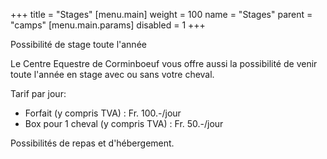 +++
title = "Stages"
[menu.main]
    weight = 100
    name = "Stages"
    parent = "camps"
[menu.main.params]
  disabled = 1
+++

Possibilité de stage toute l'année

Le Centre Equestre de Corminboeuf vous offre aussi la possibilité de venir toute l'année en stage avec ou sans votre cheval.

Tarif par jour:
- Forfait  (y compris TVA) : Fr. 100.-/jour
- Box pour 1 cheval (y compris TVA) : Fr. 50.-/jour

Possibilités de repas et d'hébergement.